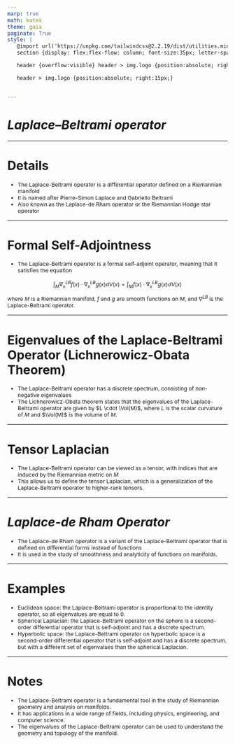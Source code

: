 ```yaml
---
marp: true
math: katex
theme: gaia
paginate: True
style: |
   @import url('https://unpkg.com/tailwindcss@2.2.19/dist/utilities.min.css');
   section {display: flex;flex-flow: column; font-size:35px; letter-spacing:1.4px;}

   header {overflow:visible} header > img.logo {position:absolute; right:15px;}

   header > img.logo {position:absolute; right:15px;}


---
```

<!-- backgroundColor: white -->
<!-- _class: lead -->

 # _Laplace–Beltrami operator_

---
<style scoped>p,li {font-size:0.88em}</style>

 # Details
- The Laplace-Beltrami operator is a differential operator defined on a Riemannian manifold
- It is named after Pierre-Simon Laplace and Gabriello Beltrami
- Also known as the Laplace-de Rham operator or the Riemannian Hodge star operator


---
<style scoped>p,li {font-size:0.88em}</style>

 # Formal Self-Adjointness
- The Laplace-Beltrami operator is a formal self-adjoint operator, meaning that it satisfies the equation

$$\int_{M} \nabla^{LB}_{x} f(x) \cdot \nabla^{LB}_{x} g(x) dV(x) = \int_{M} f(x) \cdot \nabla^{LB}_{x} g(x) dV(x)$$

where $M$ is a Riemannian manifold, $f$ and $g$ are smooth functions on $M$, and $\nabla^{LB}$ is the Laplace-Beltrami operator.


---
<style scoped>p,li {font-size:0.92em}</style>

 # Eigenvalues of the Laplace-Beltrami Operator (Lichnerowicz-Obata Theorem)
- The Laplace-Beltrami operator has a discrete spectrum, consisting of non-negative eigenvalues
- The Lichnerowicz-Obata theorem states that the eigenvalues of the Laplace-Beltrami operator are given by $L \cdot \Vol(M)$, where $L$ is the scalar curvature of $M$ and $\Vol(M)$ is the volume of $M$.


---
<style scoped>p,li {font-size:0.92em}</style>

 # Tensor Laplacian
- The Laplace-Beltrami operator can be viewed as a tensor, with indices that are induced by the Riemannian metric on $M$
- This allows us to define the tensor Laplacian, which is a generalization of the Laplace-Beltrami operator to higher-rank tensors.


---
<style scoped>p,li {font-size:0.92em}</style>

 # _Laplace-de Rham Operator_
- The Laplace-de Rham operator is a variant of the Laplace-Beltrami operator that is defined on differential forms instead of functions
- It is used in the study of smoothness and analyticity of functions on manifolds.


---
<style scoped>p,li {font-size:0.88em}</style>

 # Examples

- Euclidean space: the Laplace-Beltrami operator is proportional to the identity operator, so all eigenvalues are equal to $0$.
- Spherical Laplacian: the Laplace-Beltrami operator on the sphere is a second-order differential operator that is self-adjoint and has a discrete spectrum.
- Hyperbolic space: the Laplace-Beltrami operator on hyperbolic space is a second-order differential operator that is self-adjoint and has a discrete spectrum, but with a different set of eigenvalues than the spherical Laplacian.

---
<style scoped>p,li {font-size:0.88em}</style>

 # Notes

- The Laplace-Beltrami operator is a fundamental tool in the study of Riemannian geometry and analysis on manifolds.
- It has applications in a wide range of fields, including physics, engineering, and computer science.
- The eigenvalues of the Laplace-Beltrami operator can be used to understand the geometry and topology of the manifold.